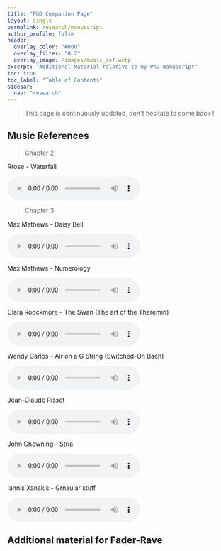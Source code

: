 ```yaml
---
title: "PhD Companion Page"
layout: single
permalink: research/manuscript
author_profile: false
header:
  overlay_color: "#000"
  overlay_filter: "0.7"
  overlay_image: /images/music_ref.webp
excerpt: "Additional Material relative to my PhD manuscript"
toc: true
toc_label: "Table of Contents"
sidebar:
  nav: "research"
---
```


> This page is continuously updated, don't hesitate to come back !

## Music References

> Chapter 2

Rrose - Waterfall

<html>
<audio controls>
  <source src="../audio/Rrose-Waterfall.mp3" type="audio/mp3">
</audio></html>

> Chapter 3

Max Mathews - Daisy Bell

<html>
<audio controls>
  <source src="../audio/Mathews_DaisyBell.flac" type="audio/flac">
</audio></html>

Max Mathews - Numerology

<html>
<audio controls>
  <source src="../audio/Mathews_Numerology.mp3" type="audio/mp3">
</audio></html>

Clara Roockmore - The Swan (The art of the Theremin)

<html>
<audio controls>
  <source src="../audio/Saint-Saëns_The_Swan.mp3" type="audio/mp3">
</audio></html>

Wendy Carlos - Air on a G String (Switched-On Bach)

<html>
<audio controls>
  <source src="../audio/Wendy_Carlos_Air_on_a G_String.mp3" type="audio/mp3">
</audio></html>

Jean-Claude Risset

<html>
<audio controls>
  <source src="../audio/Mutations_1977_Jean_Claude_Risset.mp3" type="audio/mp3">
</audio></html>

John Chowning - Stria

<html>
<audio controls>
  <source src="../audio/Stria_Chowning.flac" type="audio/flac">
</audio></html>

Iannis Xanakis - Grnaular stuff

<html>
<audio controls>
  <source src="../audio/Xenakis_ConcretePH.mp3" type="audio/mp3
    ">
</audio></html>

## Additional material for Fader-Rave



